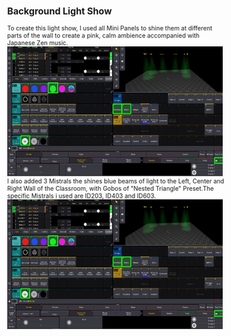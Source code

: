 ## Background Light Show 
To create this light show, I used all Mini Panels to shine them at different parts of the wall to create a pink, calm ambience accompanied with Japanese Zen music.<br>
<img src="Captures/HitCorrectTargetPhase1.png" alt="Hit Correct Target Phase 1" width="500" height="300"/>
<br>
I also added 3 Mistrals the shines blue beams of light to the Left, Center and Right Wall of the Classroom, with Gobos of "Nested Triangle" Preset.The specific Mistrals i used are ID203, ID403 and ID603.  <br>
<img src="Captures/HitCorrectTargetPhase1.png" alt="Hit Correct Target Phase 1" width="500" height="300"/>
<br>
